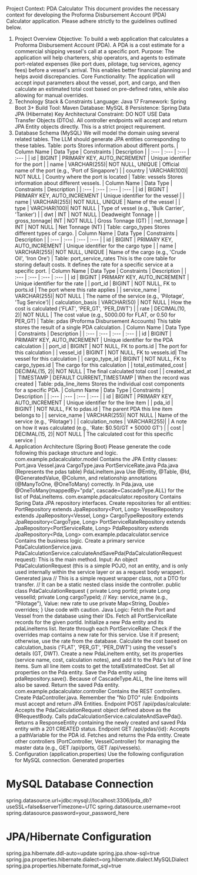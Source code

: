 Project Context: PDA Calculator
This document provides the necessary context for developing the Proforma Disbursement Account (PDA) Calculator application. Please adhere strictly to the guidelines outlined below.
1. Project Overview
Objective: To build a web application that calculates a Proforma Disbursement Account (PDA). A PDA is a cost estimate for a commercial shipping vessel's call at a specific port.
Purpose: The application will help charterers, ship operators, and agents to estimate port-related expenses (like port dues, pilotage, tug services, agency fees) before a vessel's arrival. This enables better financial planning and helps avoid discrepancies.
Core Functionality: The application will accept input parameters about the vessel, port, and cargo, and then calculate an estimated total cost based on pre-defined rates, while also allowing for manual overrides.
2. Technology Stack & Constraints
Language: Java 17
Framework: Spring Boot 3+
Build Tool: Maven
Database: MySQL 8
Persistence: Spring Data JPA (Hibernate)
Key Architectural Constraint: DO NOT USE Data Transfer Objects (DTOs). All controller endpoints will accept and return JPA Entity objects directly. This is a strict project requirement.
3. Database Schema (MySQL)
We will model the domain using several related tables. The LLM should generate JPA entities corresponding to these tables.
Table: ports
Stores information about different ports.
| Column Name | Data Type | Constraints | Description |
| :--- | :--- | :--- | :--- |
| id | BIGINT | PRIMARY KEY, AUTO_INCREMENT | Unique identifier for the port |
| name | VARCHAR(255)| NOT NULL, UNIQUE | Official name of the port (e.g., 'Port of Singapore') |
| country | VARCHAR(100)| NOT NULL | Country where the port is located |
Table: vessels
Stores information about different vessels.
| Column Name | Data Type | Constraints | Description |
| :--- | :--- | :--- | :--- |
| id | BIGINT | PRIMARY KEY, AUTO_INCREMENT | Unique identifier for the vessel |
| name | VARCHAR(255)| NOT NULL, UNIQUE | Name of the vessel |
| type | VARCHAR(100)| NOT NULL | Type of vessel (e.g., 'Bulk Carrier', 'Tanker') |
| dwt | INT | NOT NULL | Deadweight Tonnage |
| gross_tonnage| INT | NOT NULL | Gross Tonnage (GT) |
| net_tonnage | INT | NOT NULL | Net Tonnage (NT) |
Table: cargo_types
Stores different types of cargo.
| Column Name | Data Type | Constraints | Description |
| :--- | :--- | :--- | :--- |
| id | BIGINT | PRIMARY KEY, AUTO_INCREMENT | Unique identifier for the cargo type |
| name | VARCHAR(255)| NOT NULL, UNIQUE | Name of the cargo (e.g., 'Crude Oil', 'Iron Ore') |
Table: port_service_rates
This is the core table for storing default costs. It defines the rate for a specific service at a specific port.
| Column Name | Data Type | Constraints | Description |
| :--- | :--- | :--- | :--- |
| id | BIGINT | PRIMARY KEY, AUTO_INCREMENT | Unique identifier for the rate |
| port_id | BIGINT | NOT NULL, FK to ports.id | The port where this rate applies |
| service_name | VARCHAR(255)| NOT NULL | The name of the service (e.g., 'Pilotage', 'Tug Service')|
| calculation_basis | VARCHAR(50) | NOT NULL | How the cost is calculated ('FLAT', 'PER_GT', 'PER_DWT') |
| rate | DECIMAL(10, 2)| NOT NULL | The cost value (e.g., 5000.00 for FLAT, or 0.50 for PER_GT) |
Table: pdas (Proforma Disbursement Accounts)
This table stores the result of a single PDA calculation.
| Column Name | Data Type | Constraints | Description |
| :--- | :--- | :--- | :--- |
| id | BIGINT | PRIMARY KEY, AUTO_INCREMENT | Unique identifier for the PDA calculation |
| port_id | BIGINT | NOT NULL, FK to ports.id | The port for this calculation |
| vessel_id | BIGINT | NOT NULL, FK to vessels.id| The vessel for this calculation |
| cargo_type_id | BIGINT | NOT NULL, FK to cargo_types.id | The cargo for this calculation |
| total_estimated_cost | DECIMAL(15, 2)| NOT NULL | The final calculated total cost |
| created_at | TIMESTAMP | DEFAULT CURRENT_TIMESTAMP | When the record was created |
Table: pda_line_items
Stores the individual cost components for a specific PDA.
| Column Name | Data Type | Constraints | Description |
| :--- | :--- | :--- | :--- |
| id | BIGINT | PRIMARY KEY, AUTO_INCREMENT | Unique identifier for the line item |
| pda_id | BIGINT | NOT NULL, FK to pdas.id | The parent PDA this line item belongs to |
| service_name | VARCHAR(255)| NOT NULL | Name of the service (e.g., 'Pilotage') |
| calculation_notes | VARCHAR(255)| | A note on how it was calculated (e.g., 'Rate: $0.50/GT * 50000 GT') |
| cost | DECIMAL(15, 2)| NOT NULL | The calculated cost for this specific service |
4. Application Architecture (Spring Boot)
Please generate the code following this package structure and logic.
com.example.pdacalculator.model
Contains the JPA Entity classes:
Port.java
Vessel.java
CargoType.java
PortServiceRate.java
Pda.java (Represents the pdas table)
PdaLineItem.java
Use @Entity, @Table, @Id, @GeneratedValue, @Column, and relationship annotations (@ManyToOne, @OneToMany) correctly.
In Pda.java, use @OneToMany(mappedBy="pda", cascade=CascadeType.ALL) for the list of PdaLineItems.
com.example.pdacalculator.repository
Contains Spring Data JPA repository interfaces.
Create repositories for all entities:
PortRepository extends JpaRepository<Port, Long>
VesselRepository extends JpaRepository<Vessel, Long>
CargoTypeRepository extends JpaRepository<CargoType, Long>
PortServiceRateRepository extends JpaRepository<PortServiceRate, Long>
PdaRepository extends JpaRepository<Pda, Long>
com.example.pdacalculator.service
Contains the business logic.
Create a primary service PdaCalculationService.java.
PdaCalculationService.calculateAndSavePda(PdaCalculationRequest request): This is the main method.
Input: An object PdaCalculationRequest (this is a simple POJO, not an entity, and is only used internally within the service layer or as a request body wrapper).
Generated java
// This is a simple request wrapper class, not a DTO for transfer.
// It can be a static nested class inside the controller.
public class PdaCalculationRequest {
    private Long portId;
    private Long vesselId;
    private Long cargoTypeId;
    // Key: service_name (e.g., "Pilotage"), Value: new rate to use
    private Map<String, Double> overrides; 
}
Use code with caution.
Java
Logic:
Fetch the Port and Vessel from the database using their IDs.
Fetch all PortServiceRate records for the given portId.
Initialize a new Pda entity and its pdaLineItems list.
Iterate through each PortServiceRate:
Check if the overrides map contains a new rate for this service. Use it if present; otherwise, use the rate from the database.
Calculate the cost based on calculation_basis ('FLAT', 'PER_GT', 'PER_DWT') using the vessel's details (GT, DWT).
Create a new PdaLineItem entity, set its properties (service name, cost, calculation notes), and add it to the Pda's list of line items.
Sum all line item costs to get the totalEstimatedCost.
Set all properties on the Pda entity.
Save the Pda entity using pdaRepository.save(). Because of CascadeType.ALL, the line items will also be saved.
Return the saved Pda entity.
com.example.pdacalculator.controller
Contains the REST controllers.
Create PdaController.java.
Remember the "No DTO" rule: Endpoints must accept and return JPA Entities.
Endpoint POST /api/pdas/calculate:
Accepts the PdaCalculationRequest object defined above as the @RequestBody.
Calls pdaCalculationService.calculateAndSavePda().
Returns a ResponseEntity<Pda> containing the newly created and saved Pda entity with a 201 CREATED status.
Endpoint GET /api/pdas/{id}:
Accepts a pathVariable for the PDA id.
Fetches and returns the Pda entity.
Create other controllers (PortController, VesselController) for managing the master data (e.g., GET /api/ports, GET /api/vessels).
5. Configuration (application.properties)
Use the following configuration for MySQL connection.
Generated properties
# MySQL Database Connection
spring.datasource.url=jdbc:mysql://localhost:3306/pda_db?useSSL=false&serverTimezone=UTC
spring.datasource.username=root
spring.datasource.password=your_password_here

# JPA/Hibernate Configuration
spring.jpa.hibernate.ddl-auto=update
spring.jpa.show-sql=true
spring.jpa.properties.hibernate.dialect=org.hibernate.dialect.MySQLDialect
spring.jpa.properties.hibernate.format_sql=true
